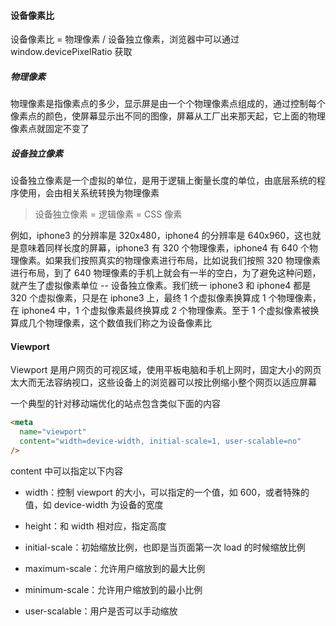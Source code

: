 #### 设备像素比

设备像素比 = 物理像素 / 设备独立像素，浏览器中可以通过window.devicePixelRatio 获取

##### 物理像素

物理像素是指像素点的多少，显示屏是由一个个物理像素点组成的，通过控制每个像素点的颜色，使屏幕显示出不同的图像，屏幕从工厂出来那天起，它上面的物理像素点就固定不变了

##### 设备独立像素

设备独立像素是一个虚拟的单位，是用于逻辑上衡量长度的单位，由底层系统的程序使用，会由相关系统转换为物理像素

> 设备独立像素 = 逻辑像素 = CSS 像素

例如，iphone3 的分辨率是 320x480，iphone4 的分辨率是 640x960，这也就是意味着同样长度的屏幕，iphone3 有 320 个物理像素，iphone4 有 640 个物理像素。如果我们按照真实的物理像素进行布局，比如说我们按照 320 物理像素进行布局，到了 640 物理像素的手机上就会有一半的空白，为了避免这种问题，就产生了虚拟像素单位 -- 设备独立像素。我们统一 iphone3 和 iphone4 都是 320 个虚拟像素，只是在 iphone3 上，最终 1 个虚拟像素换算成 1 个物理像素，在 iphone4 中，1 个虚拟像素最终换算成 2 个物理像素。至于 1 个虚拟像素被换算成几个物理像素，这个数值我们称之为设备像素比

#### Viewport

Viewport 是用户网页的可视区域，使用平板电脑和手机上网时，固定大小的网页太大而无法容纳视口，这些设备上的浏览器可以按比例缩小整个网页以适应屏幕

一个典型的针对移动端优化的站点包含类似下面的内容

```html
<meta
  name="viewport"
  content="width=device-width, initial-scale=1, user-scalable=no"
/>
```

content 中可以指定以下内容

- width：控制 viewport 的大小，可以指定的一个值，如 600，或者特殊的值，如 device-width 为设备的宽度

- height：和 width 相对应，指定高度

- initial-scale：初始缩放比例，也即是当页面第一次 load 的时候缩放比例

- maximum-scale：允许用户缩放到的最大比例

- minimum-scale：允许用户缩放到的最小比例

- user-scalable：用户是否可以手动缩放